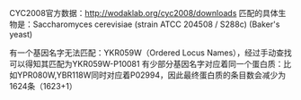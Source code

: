 CYC2008官方数据：http://wodaklab.org/cyc2008/downloads
匹配的具体生物是：Saccharomyces cerevisiae (strain ATCC 204508 / S288c) (Baker's yeast)

有一个基因名字无法匹配：YKR059W（Ordered Locus Names），经过手动查找可以得知其匹配为YKR059W-P10081
有少部分基因名字对应着同一个蛋白质：比如YPR080W,YBR118W同时对应着P02994，因此最终蛋白质的条目数会减少为1624条（1623+1）